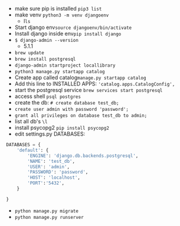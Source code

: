 - make sure pip is installed `pip3 list`
- make venv `python3 -m venv djangoenv`
	- l`ls`
- Start django env`source djangoenv/bin/activate`
- Install django inside env`pip install django`
- `$ django-admin --version`
	- 5.1.1
- `brew update`
- `brew install postgresql`
- `django-admin startproject locallibrary`
- `python3 manage.py startapp catalog`
- Create app called catalog`manage.py startapp catalog`
- Add this line to INSTALLED APPS: `'catalog.apps.CatalogConfig',`
- start the postgresql service `brew services start postgresql`
- access shell `psql postgres`
- create the db: `# create database test_db;`
- `create user admin with password 'password';`
- `grant all privileges on database test_db to admin;`
- list all db's `\l`
- install psycopg2 `pip install psycopg2`
- edit settings.py DATABASES:
``` Python
DATABASES = {
	'default': {
		'ENGINE': 'django.db.backends.postgresql',
		'NAME': 'test_db',
		'USER': 'admin',
		'PASSWORD': 'password',
		'HOST': 'localhost',
		'PORT':'5432',
	}

}
```
- `python manage.py migrate`
- `python manage.py runserver`